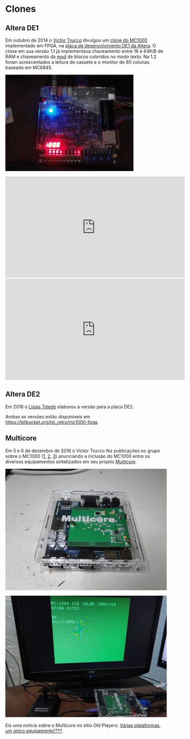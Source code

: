 # Clones

## Altera DE1

Em outubro de 2014 o [Victor Trucco](http://www.victortrucco.com) divulgou um [clone do MC1000](http://www.victortrucco.com/Diversos/MC1000/MC1000.asp) implementado em FPGA, na [placa de desenvolvimento DE1 da Altera](http://www.altera.com/education/univ/materials/boards/de1/unv-de1-board.html). O clone em sua versão 1.1 já implementava chaveamento entre 16 e 64KiB de RAM e chaveamento da [mod](https://sites.google.com/site/ccemc1000/hardware/mods) de blocos coloridos no modo texto. Na 1.2 foram acrescentados a leitura de cassete e o monitor de 80 colunas baseado em MC6845.

![](img/mc1000_clone_victor-trucco_out-2014.jpg)

<iframe width="560" height="315" src="https://www.youtube.com/embed/sm8gyzDcPKI" frameborder="0" allow="accelerometer; autoplay; encrypted-media; gyroscope; picture-in-picture" allowfullscreen></iframe>

<iframe width="560" height="315" src="https://www.youtube.com/embed/oX9lLewuOLc" frameborder="0" allow="accelerometer; autoplay; encrypted-media; gyroscope; picture-in-picture" allowfullscreen></iframe>

## Altera DE2

Em 2016 o [Lisias Toledo](http://retro.lisias.net/) elaborou a versão para a placa DE2.

Ambas as versões estão disponíveis em <https://bitbucket.org/lst_retro/mc1000-fpga>.

## Multicore

Em 5 e 6 de dezembro de 2016 o Victor Trucco fez publicações no grupo sobre o MC1000 ([1](https://www.facebook.com/groups/mc1000/permalink/1341343622583820/), [2](https://www.facebook.com/groups/mc1000/permalink/1341909255860590/), [3](https://www.facebook.com/groups/mc1000/permalink/1342484545803061/)) anunciando a inclusão do MC1000 entre os diversos equipamentos sintetizados em seu projeto [Multicore](http://www.victortrucco.com/Multicore/Multicore).

![](img/multicore.jpg)

![](img/mc1000-multicore.jpg)

Eis uma notícia sobre o Multicore no sítio Old Players: [Várias plataformas, um único equipamento!???](http://oldplayers.com.br/wp/2016/12/05/varias-plataformas-um-unico-equipamento/).